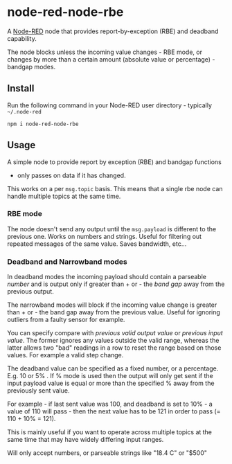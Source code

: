 node-red-node-rbe
=================

A <a href="http://nodered.org" target="_new">Node-RED</a> node that 
provides report-by-exception (RBE) and deadband capability.

The node blocks unless the incoming value changes - RBE mode, or
changes by more than a certain amount (absolute value or percentage) - bandgap modes.

Install
-------

Run the following command in your Node-RED user directory - typically `~/.node-red`

    npm i node-red-node-rbe


Usage
-----

A simple node to provide report by exception (RBE) and bandgap functions
- only passes on data if it has changed.

This works on a per `msg.topic` basis. This means that a single rbe node can
handle multiple topics at the same time.

### RBE mode

The node doesn't send any output until the `msg.payload` is different to the previous one.
Works on numbers and strings. Useful for filtering out repeated messages of the
same value. Saves bandwidth, etc...

### Deadband and Narrowband modes

In deadband modes the incoming payload should contain a parseable *number* and is
output only if greater than + or - the *band gap* away from the previous output.

The narrowband modes will block if the incoming value change is greater than + or - the band gap
away from the previous value. Useful for ignoring outliers from a faulty sensor for example.

You can specify compare with *previous valid output value* or *previous input value*.
The former ignores any values outside the valid range, whereas the latter allows
two "bad" readings in a row to reset the range based on those values.
For example a valid step change.

The deadband value can be specified as a fixed number, or a percentage. E.g. 10
or 5% . If % mode is used then the output will only get sent if the input payload
value is equal or more than the specified % away from the previously sent value.

For example - if last sent value was 100, and deadband is set to 10% - a value
of 110 will pass - then the next value has to be 121 in order to pass (= 110 + 10% = 121).

This is mainly useful if you want to operate across multiple topics at the same
time that may have widely differing input ranges.

Will only accept numbers, or parseable strings like  "18.4 C"  or "$500"
